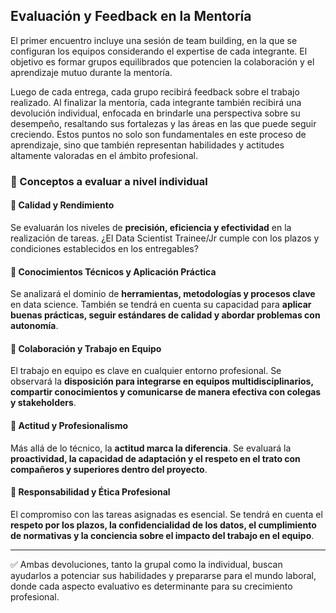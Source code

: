## Evaluación y Feedback en la Mentoría

El primer encuentro incluye una sesión de team building, en la que se configuran los equipos considerando el expertise de cada integrante. El objetivo es formar grupos equilibrados que potencien la colaboración y el aprendizaje mutuo durante la mentoría.

Luego de cada entrega, cada grupo recibirá feedback sobre el trabajo realizado. Al finalizar la mentoría, cada integrante también recibirá una devolución individual, enfocada en brindarle una perspectiva sobre su desempeño, resaltando sus fortalezas y las áreas en las que puede seguir creciendo. Estos puntos no solo son fundamentales en este proceso de aprendizaje, sino que también representan habilidades y actitudes altamente valoradas en el ámbito profesional.  

### 📌 Conceptos a evaluar a nivel individual

#### 🔹 Calidad y Rendimiento  
Se evaluarán los niveles de **precisión, eficiencia y efectividad** en la realización de tareas.  ¿El Data Scientist Trainee/Jr cumple con los plazos y condiciones establecidos en los entregables?  

#### 🔹 Conocimientos Técnicos y Aplicación Práctica  
Se analizará el dominio de **herramientas, metodologías y procesos clave** en data science. También se tendrá en cuenta su capacidad para **aplicar buenas prácticas, seguir estándares de calidad y abordar problemas con autonomía**.  

#### 🔹 Colaboración y Trabajo en Equipo  
El trabajo en equipo es clave en cualquier entorno profesional. Se observará la **disposición para integrarse en equipos multidisciplinarios, compartir conocimientos y comunicarse de manera efectiva con colegas y stakeholders**.  

#### 🔹 Actitud y Profesionalismo  
Más allá de lo técnico, la **actitud marca la diferencia**. Se evaluará la **proactividad, la capacidad de adaptación y el respeto en el trato con compañeros y superiores dentro del proyecto**.  

#### 🔹 Responsabilidad y Ética Profesional  
El compromiso con las tareas asignadas es esencial. Se tendrá en cuenta el **respeto por los plazos, la confidencialidad de los datos, el cumplimiento de normativas y la conciencia sobre el impacto del trabajo en el equipo**.  

---

✅ Ambas devoluciones, tanto la grupal como la individual, buscan ayudarlos a potenciar sus habilidades y prepararse para el mundo laboral, donde cada aspecto evaluativo es determinante para su crecimiento profesional. 
